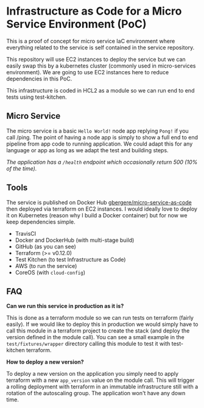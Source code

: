 # Infrastructure as Code for a Micro Service Environment (PoC)

This is a proof of concept for micro service IaC environment where everything
related to the service is self contained in the service repository.

This repository will use EC2 instances to deploy the service but we can easily
swap this by a kubernetes cluster (commonly used in micro-services environment).
We are going to use EC2 instances here to reduce dependencies in this PoC.

This infrastructure is coded in HCL2 as a module so we can run end to end tests
using test-kitchen.

## Micro Service

The micro service is a basic `Hello World!` node app replying `Pong!` if you call
/ping. The point of having a node app is simply to show a full end to end
pipeline from app code to running application. We could adapt this for any
language or app as long as we adapt the test and building steps.

_The application has a `/health` endpoint which occasionally return 500 (10% of
the time)._

## Tools

The service is published on Docker Hub
[gbergere/micro-service-as-code](https://hub.docker.com/r/gbergere/micro-service-as-code/tags/)
then deployed via terraform on EC2 instances. I would ideally love to deploy it 
on Kubernetes (reason why I build a Docker container) but for now we keep
dependencies simple.

* TravisCI
* Docker and DockerHub (with multi-stage build)
* GitHub (as you can see)
* Terraform (>= v0.12.0)
* Test Kitchen (to test Infrastructure as Code)
* AWS (to run the service)
* CoreOS (with `cloud-config`)

## FAQ

**Can we run this service in production as it is?**

This is done as a terraform module so we can run tests on terraform (fairly
easily). If we would like to deploy this in production we would simply have to
call this module in a terraform project to create the stack (and deploy the
version defined in the module call).
You can see a small example in the `test/fixtures/wrapper` directory calling this
module to test it with test-kitchen terraform.

**How to deploy a new version?**

To deploy a new version on the application you simply need to apply terraform
with a new `app_version` value on the module call. This will trigger a rolling
deployment with terraform in an immutable infrastructure still with a rotation
of the autoscaling group. The application won't have any down time.
